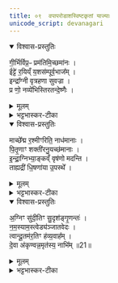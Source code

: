 ```yaml
---
title: ०९  वपापरोडाशस्विष्टकृतां याज्याः
unicode_script: devanagari
---
```



<details open><summary>विश्वास-प्रस्तुतिः</summary>

गी॒र्भिर्विप्र॒ᳶ प्रम॑तिमि॒च्छमा॑नः ।   
ईट्टे॑ र॒यिय्ँ य॒शस॑म्पूर्व॒भाज᳚म् ।  
इन्द्रा᳚ग्नी वृत्रहणा सुवज्रा ।   
प्र णो॒ नव्ये॑भिस्तिरतन्दे॒ष्णैः ।   
</details>

<details><summary>मूलम्</summary>

गी॒र्भिर्विप्र॒ᳶ प्रम॑तिमि॒च्छमा॑नः ।   
ईट्टे॑ र॒यिय्ँ य॒शस॑म्पूर्व॒भाज᳚म् ।  
इन्द्रा᳚ग्नी वृत्रहणा सुवज्रा ।   
प्र णो॒ नव्ये॑भिस्तिरतन्दे॒ष्णैः ।   
</details>

<details><summary>भट्टभास्कर-टीका</summary>

1अथ तेषामेव च वपापरोडाशस्विष्टकृतां याज्याः - गीर्भिर्विप्र इति तिस्रस्त्रिष्टुभः ॥ हे इन्द्राग्नी! वृत्रहणा! पापादेः हन्तारौ! सुवज्रा! शोभनायुधौ! अयं विप्रः यजमानः युवां गीर्भिरीट्टे स्तौति याचते वा । कीदृशः? प्रमतिं प्रकर्षेण मन्तव्यं यशसं यशस्विनं न त्वयशस्यम् । मत्वर्थीयो लुप्यते । तेन तद्विषयत्वाभावात् आद्युदात्तत्वाभावः । अर्शआदिलक्षणे वाऽचि मध्योदात्तत्वं छान्दसम् । पूर्वभाजं पूर्वानस्य पुरुषान् यादृगभजत तादृशं रयिं धनं इच्छमानः लब्धुमिच्छन् युवां ईट्टे स्तौति । युवामपि तादृशं धनं अस्मभ्यं प्रतिरतं प्रवर्धयतं नव्येभिः नवतरैः अपूर्वैः नवितव्यैर्वा देष्णैः दानप्रकारैः ॥
</details>

<details open><summary>विश्वास-प्रस्तुतिः</summary>

माच्छे᳚द्म र॒श्मीꣳरिति॒ नाध॑मानाः ।   
पि॒तृ॒णाꣳ शक्ती॑रनु॒यच्छ॑मानाः ।   
इ॒न्द्रा॒ग्निभ्या॒ङ्कव्ँ वृष॑णो मदन्ति ।   
ताह्यद्री॑ धि॒षणा॑या उ॒पस्थे᳚ ।   
</details>

<details><summary>मूलम्</summary>

माच्छे᳚द्म र॒श्मीꣳरिति॒ नाध॑मानाः ।   
पि॒तृ॒णाꣳ शक्ती॑रनु॒यच्छ॑मानाः ।   
इ॒न्द्रा॒ग्निभ्या॒ङ्कव्ँ वृष॑णो मदन्ति ।   
ताह्यद्री॑ धि॒षणा॑या उ॒पस्थे᳚ ।   
</details>

<details><summary>भट्टभास्कर-टीका</summary>

2माच्छेद्मेति ॥ वयं मा छेद्म मा छिन्द्म रश्मीन् यमनानि कर्माणि इष्टापूर्तलक्षणानि । छान्दसस्सिचो लुक्, गुणश्च । इति नाधमानाः एवमुक्तमर्थं त्वां याचमानाः । 'दीर्घात्' इति संहितायां रुत्वानुनासिकौ । पितृणां अस्मत्पूर्वपुरुषाणां शक्तीः कर्माणि यागादीनि अनुयच्छमानाः अनुगन्तुमुद्यच्छमानाः उत्तिष्ठमाना माच्छेद्मेति । इदानीमिन्द्राग्नी ममापीदृशाभिमतावाप्तये स्तोतव्यावित्याह पञ्चमीसामर्थ्यादन्यमिति लभ्यते । इन्द्राग्निभ्यामन्यं कं वृषणः विद्वद्वृषभाः ।'वा पूर्वस्य' इति दीर्घाभावः । मदन्ति स्तुवन्ति । मदि स्तुतिमोदमदस्वप्नकान्तिगतिषु नुमभावश्छान्दसः परस्मैपदं च । यद्वा - मदन्ति तर्पयन्ति मद तृप्तियोगे । कोऽनयोर्विशेष इत्याह - तौ खलु अद्री महान्तौ । यद्वा - आदरणीयौ केनाप्यनभिभाव्यौ धिषणायाः बुद्धेः उपस्थे उत्सङ्गे स्थितौ अर्थिनां बुद्धिषु स्थितौ महात्मानाविति यावत् ॥
</details>

<details open><summary>विश्वास-प्रस्तुतिः</summary>

अ॒ग्निꣳ सु॑दी॒तिꣳ सु॒दृश॑ङ्गृ॒णन्तः॑ ।   
न॒म॒स्याम॒स्त्वेड्य॑ञ्जातवेदः ।  
त्वान्दू॒तम॑र॒तिꣳ ह॑व्य॒वाह᳚म् ।   
दे॒वा अ॑कृण्वन्न॒मृत॑स्य॒ नाभि᳚म् ॥21॥  
</details>

<details><summary>मूलम्</summary>

अ॒ग्निꣳ सु॑दी॒तिꣳ सु॒दृश॑ङ्गृ॒णन्तः॑ ।   
न॒म॒स्याम॒स्त्वेड्य॑ञ्जातवेदः ।  
त्वान्दू॒तम॑र॒तिꣳ ह॑व्य॒वाह᳚म् ।   
दे॒वा अ॑कृण्वन्न॒मृत॑स्य॒ नाभि᳚म् ॥21॥  
</details>

<details><summary>भट्टभास्कर-टीका</summary>

3अग्निं सुदीतिमिति ॥ हे जातवेदाः! जातानां वेदितः! त्वां अग्निं अङ्गनादिगुणं सुदीतिं शोभनदानं सुदृशं सुष्ठु द्रष्टारं श्रेयसां ईड्यं सर्वैस्स्तुत्यं गृणन्तः स्तुवन्तः वयं नमस्यामः परिचरामः । त्वां हि दूतं हितकारिणं अरतिं पर्याप्तमतिं अरणीयं वा हव्यवाहं हविषां वोढारं त्वां देवा अकृण्वन् अकुर्वन् अमृतस्य अमरणस्य नाभिं नहनस्थानं उदकस्य वा कारणं यज्ञद्वारेण ॥


इति तैत्तिरीये ब्राह्मणे तृतीये षष्ठे नवमोऽनुवाकः ॥  

</details>

